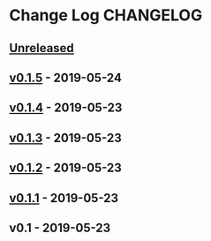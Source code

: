 # Change Log CHANGELOG

## [Unreleased]


## [v0.1.5] - 2019-05-24

## [v0.1.4] - 2019-05-23

## [v0.1.3] - 2019-05-23

## [v0.1.2] - 2019-05-23

## [v0.1.1] - 2019-05-23

## v0.1 - 2019-05-23

[Unreleased]: https://github.com/lfdominguez/openvpn-access-exporter/compare/v0.1.5...HEAD
[v0.1.5]: https://github.com/lfdominguez/openvpn-access-exporter/compare/v0.1.4...v0.1.5
[v0.1.4]: https://github.com/lfdominguez/openvpn-access-exporter/compare/v0.1.3...v0.1.4
[v0.1.3]: https://github.com/lfdominguez/openvpn-access-exporter/compare/v0.1.2...v0.1.3
[v0.1.2]: https://github.com/lfdominguez/openvpn-access-exporter/compare/v0.1.1...v0.1.2
[v0.1.1]: https://github.com/lfdominguez/openvpn-access-exporter/compare/v0.1...v0.1.1
